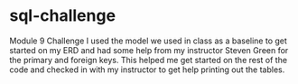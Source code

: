 # sql-challenge
Module 9 Challenge
I used the model we used in class as a baseline to get started on my ERD and had some help from my instructor Steven Green for the primary and foreign keys. This helped me get started on the rest of the code and checked in with my instructor to get help printing out the tables.  
